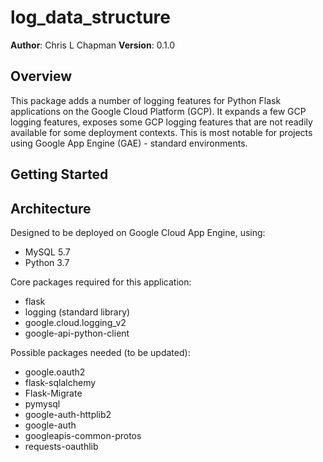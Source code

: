 # log_data_structure

**Author**: Chris L Chapman
**Version**: 0.1.0

## Overview

This package adds a number of logging features for Python Flask applications on the Google Cloud Platform (GCP). It expands a few GCP logging features, exposes some GCP logging features that are not readily available for some deployment contexts. This is most notable for projects using Google App Engine (GAE) - standard environments.

## Getting Started

<!-- What are the steps that a user must take in order to build this app on their own machine and get it running? -->

## Architecture

Designed to be deployed on Google Cloud App Engine, using:

- MySQL 5.7
- Python 3.7

Core packages required for this application:

- flask
- logging (standard library)
- google.cloud.logging_v2
- google-api-python-client

Possible packages needed (to be updated):

- google.oauth2
- flask-sqlalchemy
- Flask-Migrate
- pymysql
- google-auth-httplib2
- google-auth
- googleapis-common-protos
- requests-oauthlib
